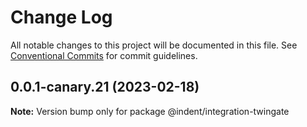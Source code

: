 # Change Log

All notable changes to this project will be documented in this file.
See [Conventional Commits](https://conventionalcommits.org) for commit guidelines.

## 0.0.1-canary.21 (2023-02-18)

**Note:** Version bump only for package @indent/integration-twingate
